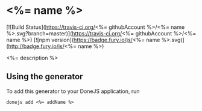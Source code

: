 # <%= name %>

[![Build Status](https://travis-ci.org/<%= githubAccount %>/<%= name %>.svg?branch=master)](https://travis-ci.org/<%= githubAccount %>/<%= name %>)
[![npm version](https://badge.fury.io/js/<%= name %>.svg)](http://badge.fury.io/js/<%= name %>)

<%= description %>

## Using the generator

To add this generator to your DoneJS application, run

```
donejs add <%= addName %>
```

